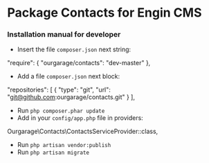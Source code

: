 # Package Contacts for Engin CMS
### Installation manual for developer
* Insert the file `composer.json` next string:

"require": {
    "ourgarage/contacts": "dev-master"
},

* Add a file `composer.json` next block:

"repositories": [
    {
        "type": "git",
        "url": "git@github.com:ourgarage/contacts.git"
    }
],

* Run `php composer.phar update`
* Add in your `config/app.php` file in providers:

Ourgarage\Contacts\ContactsServiceProvider::class,

* Run `php artisan vendor:publish`
* Run `php artisan migrate`
